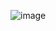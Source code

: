 ![image](https://github.com/Nobita006/weather_monitoring_app/assets/110232335/48ac43ef-c874-42e4-95e6-8e62373a72e8)
